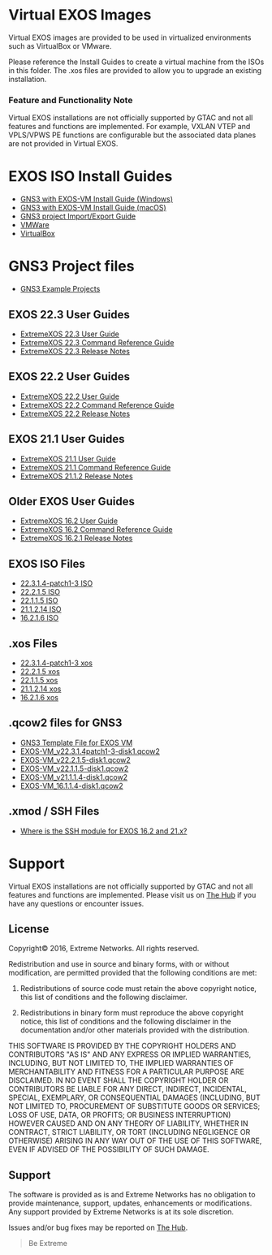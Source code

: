 # Virtual EXOS Images
Virtual EXOS images are provided to be used in virtualized environments such as VirtualBox or VMware.

Please reference the Install Guides to create a virtual machine from the ISOs in this folder.  The .xos files are provided to allow you to upgrade an existing installation.

### Feature and Functionality Note
Virtual EXOS installations are not officially supported by GTAC and not all features and functions are implemented. For example, VXLAN VTEP and VPLS/VPWS PE functions are configurable but the associated data planes are not provided in Virtual EXOS.

# EXOS ISO Install Guides
* [GNS3 with EXOS-VM Install Guide (Windows)](GNS3_EXOS-VM_Guide.md)
* [GNS3 with EXOS-VM Install Guide (macOS)](GNS3_EXOS-VM_Guide_macOS.md)
* [GNS3 project Import/Export Guide](gns3_projects/import_export_gns3.md)
* [VMWare](Install_Guide_EXOS-VM-ESXi-5.docx?raw=true)
* [VirtualBox](Install_Guide_EXOS-VM-VirtualBox.docx?raw=true)

# GNS3 Project files

* [GNS3 Example Projects](gns3_projects/README.md)

## EXOS 22.3 User Guides
* [ExtremeXOS 22.3 User Guide](http://documentation.extremenetworks.com/exos_22.3/index.html)
* [ExtremeXOS 22.3 Command Reference Guide](http://documentation.extremenetworks.com/exos_commands_22.3/index.html)
* [ExtremeXOS 22.3 Release Notes](http://documentation.extremenetworks.com/release_notes/ExtremeXOS/22.3/EXOS_Release_Notes/22.3/c_overview.shtml)

## EXOS 22.2 User Guides
* [ExtremeXOS 22.2 User Guide](http://documentation.extremenetworks.com/exos_22.2/index.html)
* [ExtremeXOS 22.2 Command Reference Guide](http://documentation.extremenetworks.com/exos_commands_22.2/index.html)
* [ExtremeXOS 22.2 Release Notes](http://documentation.extremenetworks.com/release_notes/ExtremeXOS/22.2/EXOS_Release_Notes/22.2/c_overview.shtml)

## EXOS 21.1 User Guides
* [ExtremeXOS 21.1 User Guide](http://documentation.extremenetworks.com/exos/EXOS_21_1/Preface/c_introduction-ug.shtml)
* [ExtremeXOS 21.1 Command Reference Guide](http://documentation.extremenetworks.com/exos_commands/EXOS_21_1/Preface/c_introduction.shtml)
* [ExtremeXOS 21.1.2 Release Notes](http://documentation.extremenetworks.com/release_notes/ExtremeXOS/21.1.2/)

## Older EXOS User Guides

* [ExtremeXOS 16.2 User Guide](http://documentation.extremenetworks.com/exos_16/)
* [ExtremeXOS 16.2 Command Reference Guide](http://documentation.extremenetworks.com/exos_commands_16/)
* [ExtremeXOS 16.2.1 Release Notes](http://documentation.extremenetworks.com/release_notes/ExtremeXOS/16.2/)

## EXOS ISO Files
* [22.3.1.4-patch1-3 ISO](vm-22.3.1.4-patch1-3.iso?raw=true)
* [22.2.1.5 ISO](vm-22.2.1.5.iso?raw=true)
* [22.1.1.5 ISO](vm-22.1.1.5.iso?raw=true)
* [21.1.2.14 ISO](vm-21.1.2.14.iso?raw=true)
* [16.2.1.6 ISO](vm-16.2.1.6.iso?raw=true)

## .xos Files
* [22.3.1.4-patch1-3 xos](vm-22.3.1.4-patch1-3.xos?raw=true)
* [22.2.1.5 xos](vm-22.2.1.5.xos?raw=true)
* [22.1.1.5 xos](vm-22.1.1.5.xos?raw=true)
* [21.1.2.14 xos](vm-21.1.2.14.xos?raw=true)
* [16.2.1.6 xos](vm-16.2.1.6.xos?raw=true)

## .qcow2 files for GNS3
* [GNS3 Template File for EXOS VM](exosvm.gns3a?raw=true)
* [EXOS-VM_v22.3.1.4patch1-3-disk1.qcow2](https://stackingtool.extremenetworks.com/github/EXOS-VM_v22.3.1.4patch1-3-disk1.qcow2)
* [EXOS-VM_v22.2.1.5-disk1.qcow2](https://stackingtool.extremenetworks.com/github/EXOS-VM_v22.2.1.5-disk1.qcow2)
* [EXOS-VM_v22.1.1.5-disk1.qcow2](https://stackingtool.extremenetworks.com/github/EXOS-VM_v22.1.1.5-disk1.qcow2)
* [EXOS-VM_v21.1.1.4-disk1.qcow2](https://stackingtool.extremenetworks.com/github/EXOS-VM_v21.1.1.4-disk1.qcow2)
* [EXOS-VM_16.1.1.4-disk1.qcow2](https://stackingtool.extremenetworks.com/github/EXOS-VM_v16.1.1.4-disk1.qcow2)

## .xmod / SSH Files
* [Where is the SSH module for EXOS 16.2 and 21.x?](https://gtacknowledge.extremenetworks.com/articles/Q_A/Where-is-the-SSH-module-for-EXOS/)

# Support
Virtual EXOS installations are not officially supported by GTAC and not all features and functions are implemented.  Please visit us on [The Hub](https://community.extremenetworks.com/extreme) if you have any questions or encounter issues.

## License
Copyright© 2016, Extreme Networks.  All rights reserved.

Redistribution and use in source and binary forms, with or without modification,
are permitted provided that the following conditions are met:

1. Redistributions of source code must retain the above copyright notice, this
list of conditions and the following disclaimer.

2. Redistributions in binary form must reproduce the above copyright notice,
this list of conditions and the following disclaimer in the documentation
and/or other materials provided with the distribution.

THIS SOFTWARE IS PROVIDED BY THE COPYRIGHT HOLDERS AND CONTRIBUTORS "AS IS" AND
ANY EXPRESS OR IMPLIED WARRANTIES, INCLUDING, BUT NOT LIMITED TO, THE IMPLIED
WARRANTIES OF MERCHANTABILITY AND FITNESS FOR A PARTICULAR PURPOSE ARE
DISCLAIMED. IN NO EVENT SHALL THE COPYRIGHT HOLDER OR CONTRIBUTORS BE LIABLE
FOR ANY DIRECT, INDIRECT, INCIDENTAL, SPECIAL, EXEMPLARY, OR CONSEQUENTIAL
DAMAGES (INCLUDING, BUT NOT LIMITED TO, PROCUREMENT OF SUBSTITUTE GOODS OR
SERVICES; LOSS OF USE, DATA, OR PROFITS; OR BUSINESS INTERRUPTION) HOWEVER
CAUSED AND ON ANY THEORY OF LIABILITY, WHETHER IN CONTRACT, STRICT LIABILITY,
OR TORT (INCLUDING NEGLIGENCE OR OTHERWISE) ARISING IN ANY WAY OUT OF THE USE
OF THIS SOFTWARE, EVEN IF ADVISED OF THE POSSIBILITY OF SUCH DAMAGE.

## Support
The software is provided as is and Extreme Networks has no obligation to provide
maintenance, support, updates, enhancements or modifications.
Any support provided by Extreme Networks is at its sole discretion.

Issues and/or bug fixes may be reported on [The Hub](https://community.extremenetworks.com/extreme).

>Be Extreme
